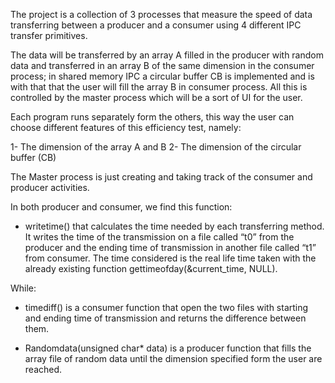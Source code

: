 
The project is a collection of 3 processes that measure the speed of data transferring between a producer and a consumer using 4 different IPC transfer primitives. 

The data will be transferred by an array A filled in the producer with random data and transferred in an array B of the same dimension in the consumer process; in shared memory IPC a circular buffer CB is implemented and is with that that the user will fill the array B in consumer process. 
All this is controlled by the master process which will be a sort of UI for the user.

Each program runs separately form the others, this way the user can choose different features of this efficiency test, namely:

1- The dimension of the array A and B
2- The dimension of the circular buffer (CB) 

The Master process is just creating and taking track of the consumer and producer activities.

In both producer and consumer, we find this function:

-  writetime() that calculates the time needed by each transferring method. It writes the time of the transmission on a file called “t0” from the producer and the ending time of transmission in another file called “t1” from consumer. The time considered is the real life time taken with the already existing function gettimeofday(&current_time, NULL).

While:

- timediff() is a consumer function that open the two files with starting and ending time of transmission and returns the difference between them.

- Randomdata(unsigned char* data) is a producer function that fills the array file of random data until the dimension specified form the user are reached.
